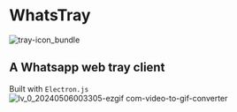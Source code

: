 # WhatsTray
![tray-icon_bundle](https://github.com/humzasadiq/WhatsTray/assets/104767329/be969a1c-2c51-47e9-9422-f2d94c1df51b)
## A Whatsapp web tray client  
Built with `Electron.js`  
![lv_0_20240506003305-ezgif com-video-to-gif-converter](https://github.com/humzasadiq/WhatsTray/assets/104767329/b722083c-aade-4433-813f-6f851e2dc380)  
